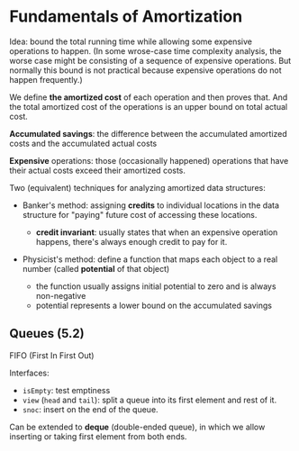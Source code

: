 # Fundamentals of Amortization

Idea: bound the total running time while allowing some expensive operations to happen.
(In some wrose-case time complexity analysis, the worse case might be consisting of
a sequence of expensive operations. But normally this bound is not practical because
expensive operations do not happen frequently.)

We define **the amortized cost** of each operation and then proves that.
And the total amortized cost of the operations is an upper bound on total actual cost.

**Accumulated savings**: the difference between the accumulated amortized costs
and the accumulated actual costs

**Expensive** operations: those (occasionally happened) operations that have their actual costs
exceed their amortized costs.

Two (equivalent) techniques for analyzing amortized data structures:

- Banker's method: assigning **credits** to individual locations in the data structure for "paying" future cost of accessing these locations.

    - **credit invariant**: usually states that when an expensive operation happens,
      there's always enough credit to pay for it.

- Physicist's method: define a function that maps each object to a real number (called **potential** of that object)

    - the function usually assigns initial potential to zero and is always non-negative
    - potential represents a lower bound on the accumulated savings

## Queues (5.2)

FIFO (First In First Out)

Interfaces:

* `isEmpty`: test emptiness
* `view` (`head` and `tail`): split a queue into its first element and rest of it.
* `snoc`: insert on the end of the queue.

Can be extended to **deque** (double-ended queue), in which we allow inserting or
taking first element from both ends.
